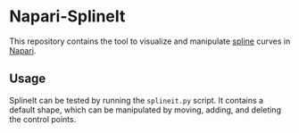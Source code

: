 # Napari-SplineIt

This repository contains the tool to visualize and manipulate [spline](https://www.biorxiv.org/content/10.1101/2020.10.27.357640v2) curves in [Napari](https://github.com/napari/napari).


## Usage
SplineIt can be tested by running the `splineit.py` script. It contains a default shape, which can be manipulated by moving, adding, and deleting the control points. 

